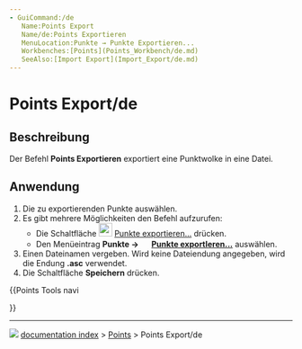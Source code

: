 ```yaml
---
- GuiCommand:/de
   Name:Points Export
   Name/de:Points Exportieren
   MenuLocation:Punkte → Punkte Exportieren...
   Workbenches:[Points](Points_Workbench/de.md)
   SeeAlso:[Import Export](Import_Export/de.md)
---
```


# Points Export/de



## Beschreibung

Der Befehl **Points Exportieren** exportiert eine Punktwolke in eine Datei.



## Anwendung

1.  Die zu exportierenden Punkte auswählen.
2.  Es gibt mehrere Möglichkeiten den Befehl aufzurufen:
    -   Die Schaltfläche <img alt="" src=images/Points_Export.svg  style="width:24px;"> [Punkte exportieren\...](Points_Export/de.md) drücken.
    -   Den Menüeintrag **Punkte → <img src="images/Points_Export.svg" width=16px> [Punkte exportIeren...](Points_Export/de.md)** auswählen.
3.  Einen Dateinamen vergeben. Wird keine Dateiendung angegeben, wird die Endung **.asc** verwendet.
4.  Die Schaltfläche **Speichern** drücken.





{{Points Tools navi

}}



---
![](images/Right_arrow.png) [documentation index](../README.md) > [Points](Points_Workbench.md) > Points Export/de
